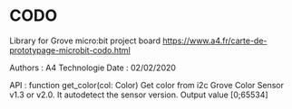 # CODO
Library for Grove micro:bit project board
https://www.a4.fr/carte-de-prototypage-microbit-codo.html

Authors : A4 Technologie
Date : 02/02/2020

API :
function get_color(col: Color)
Get color from i2c Grove Color Sensor v1.3 or v2.0. It autodetect the sensor version. Output value [0;65534]


